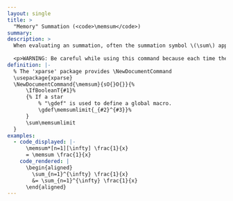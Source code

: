```yaml
---
layout: single
title: >
  "Memory" Summation (<code>\memsum</code>)
summary: 
description: >
  When evaluating an summation, often the summation symbol \(\sum\) appears with the same limits repeatedly. A "memory" command <code>\memsum</code> allows for the limits to be typed once when the summation first appears and omitted thereafter. In particular, there are two versions of <code>\memsum</code>: a starred version <code>\memsum*[&lt;lower limit&gt;][&lt;upper limit&gt;]</code> records the lower limit <code>&lt;lower limit&gt;</code> and the upper limit <code>&lt;lower limit&gt;</code> into memory. From then on, the unstarred version <code>\memsum</code> will insert a summation with the recorded limits. In addition to saving time typing, <code>\memsum</code> simplifies the LaTeX code, so it is easier to edit and find mistakes. 
  
  <p>WARNING: Be careful while using this command because each time the starred version is called, it changes the definition for all of the unstarred versions until the next starred version. Thus, if you add <code>\memsum*</code> into the middle of text where you are already using  <code>\memsum</code> with a different definition, you can unintentionally change the rendered equations. For this reason, I restrict the usage of each remembered command to a single equation.</p>
definition: |- 
  % The 'xparse' package provides \NewDocumentCommand
  \usepackage{xparse}
  \NewDocumentCommand{\memsum}{sO{}O{}}{%
      \IfBooleanT{#1}%
      {% If a star
          % "\gdef" is used to define a global macro.
          \gdef\memsumlimit{_{#2}^{#3}}%
      }
      \sum\memsumlimit
  }
examples:
  - code_displayed: |-
      \memsum*[n=1][\infty] \frac{1}{x} 
      = \memsum \frac{1}{x}
    code_rendered: |
      \begin{aligned}
        \sum_{n=1}^{\infty} \frac{1}{x} 
        &= \sum_{n=1}^{\infty} \frac{1}{x}
      \end{aligned}
---
```



<!-- {% include latex-example.txt 
code_displayed="
\memlim*[x_0 \to 5] \frac{(x+1)(x-5)}{(x-2)(x-5)} 
= \memlim \frac{x+1}{x-2} 
= \frac{5+1}{5-2} 
= 2" 
code_rendered="\begin{aligned}
\lim_{x_0 \to 5} \frac{(x+1)(x-5)}{(x-2)(x-5)} 
= \lim_{x_0 \to 5} \frac{x+1}{x-2} 
= \frac{5+1}{5-2} 
= 2
\end{aligned}" %} -->
